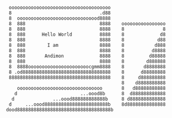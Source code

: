       ooooooooooooooooooooooooooooooooooooo
      8                                .d88
      8  oooooooooooooooooooooooooooood8888
      8  888                           8888    oooooooooooooooo
      8  888                           8888    8              8
      8  888      Hello World          8888    8             d8
      8  888                           8888    8            d88
      8  888        I am               8888    8           d888
      8  888                           8888    8          d8888
      8  888       Andimon             8888    8         d88888
      8  888                           8888    8        d888888
      8  8888oooooooooooooooooooooocgmm8888    8       d8888888
      8 .od88888888888888888888888888888888    8      d88888888
      8888888888888888888888888888888888888    8     d888888888
                                               8    d8888888888
         ooooooooooooooooooooooooooooooo       8   d88888888888
        d                       ...oood8b      8  d888888888888
       d              ...oood888888888888b     8 d8888888888888
      d     ...oood88888888888888888888888b    8d88888888888888
     dood8888888888888888888888888888888888b
